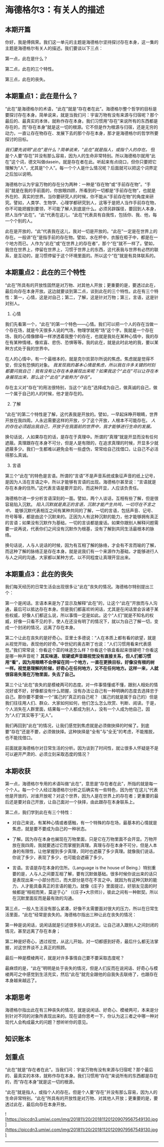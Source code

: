 # 海德格尔3：有关人的描述

## 本期开篇

你好，我是傅佩荣。我们这一单元的主题是海德格尔坚持探讨存在本身，这一集的主题是海德格尔有关人的描述。我们要谈以下三点：

第一点，此在是什么？

第二点，此在的三个特性。

第三点，此在的丧失。

## 本期重点1：此在是什么？

“此在”是海德格尔的术语，“此在”就是“存在者在此”。海德格尔整个哲学的目标是要探讨存在本身。简单说来，就是当我们问：宇宙万物有没有来源与归宿呢？那个最后的、最真实的本体，就称作存在本身。我们习惯用“存在”来说所有的东西都是存在的，而“存在本身”就是这一切的根源。它不但是作为根源与归宿，还是无穷的动力，一直让存在物存在、发展下去的那个存在本身，那才是海德格尔的哲学所要探讨的目标。

 *我们要先说明“此在”是什么？简单说来，“此在”就是指人，或指个人的存在。* 但是个人要“存在”并没有那么容易，因为人的生命非常特别。所以海德格尔就用“此在”这个词，德文叫做dasein，就是存在者在此。听起来有点绕口，但你只要把它理解为“人”，尤其是“个人”。每一个个人是什么情况呢？后面就可以把这个词界定之后加以说明。

海德格尔认为宇宙万物的存在分为两种：一种是“存在物”或“手前存在物”。“手前”就是在我的手前面的，你放眼四顾，所看到的一切都是“手前存在物”，也就是外在的、真实的世界。当你要研究人的时候，你不能从“手前存在物”的角度来研究。譬如，人类学、生物学、心理学都研究到人，这等于是把人当作手前存在物，你不可能把握到要领，不可能了解人到底是什么。必须另辟蹊径，要回到人本身，把人当作“此在”。“此”代表在这儿，“此在”代表具有自我性，包括你、我、他，每一个个别的人。

此在是开放的，“此”代表我在这儿，我对一切是开放的。“此在”一定是在世界上的存在。一般讲“在”是指手前的存在物。譬如，水在杯中，衣服在柜子中，都是在一个地方而已。人作为“此在”或“在世界上的存在者”，那个“在”就不一样了。譬如，我住在世界上，停留在世界上，习惯于世界上的东西，这代表我与世界有必然的联系，是互动的，是习惯停留于这个环境里面的。所以这个“在”就是有具体联系的。

## 本期重点2：此在的三个特性

“此在”所具有的开放性固然是对万物、对其他人开放；更重要的是，要透过此在，最后向存在本身开放。这边就要谈到第二点，谈到此在的三个特性。此在有三个特性：第一，心情，这是对自己；第二，了解，这是针对万物；第三，言语，这是针对别人。

1. 心情

我们先看第一个，“此在”的第一个特色——心情。我们可以把一个人的存在当做一个存在场，就是今天很多人说的气场，物理学就用“场”这个字。我就是一个存在场，我的心情像酵母一样渗透着我整个的存在，也就是我处在某种心情中，我的存在有某种情绪，像欢喜、悲伤、恐惧等等。我的此在，就是此时此地的我，要以某种方式处于我的世界中。

在人的心情中，有一个最根本的，就是克尔凯郭尔所说的焦虑。焦虑就是觉得不安，但没有恐惧的对象。 *我发现我的基本心情是焦虑，所以我在许多关键的时刻都要问我自己：我有没有让存在本身展现出来呢？如果我这个“此在”可以让存在本身展现出来，那么这个“此在”才能称为“存在”。*

存在主义对“存在”的用法很特别，当这个“此在”选择成为自己，做真诚的自己，做一个属于自己的人的时候，他才是存在的。

2. 了解

“此在”的第二个特性是了解，这代表我是开放的。譬如，一早起床睁开眼睛，世界开放在我四周。人永远需要这样的开放，少了这个开放，人根本不可能存在。 *人的存在必须超出我自己，开放于在我面前的世界中，我才能够进行生命的发展。*

换句话说，人如果存在的话，是存在于真理中。所谓的“真理”就是开显而没有任何遮蔽。真理跟存在本身不可分，但是人是有限的，在追求真理的时候，开显多少就遮蔽多少。我们一生都难以避免会有一些虚伪，常常给自己找借口，让自己不必活得那么真诚。

3. 言语

第三个“此在”的特色是言语。所谓的“言语”不是声音系统或象征声音的纸上记号，是因为人活在言语之中，所以才能够有言语的出现。海德格尔甚至说：“言语就是存在本身的住所。”这代表言语是要开显的，而这种开显，人应该负责任。

海德格尔进一步分析言语深刻的一面。譬如，两个人谈话，互相有些了解，但是很容易陷入沉默。 *陷入沉默就是真正的言语，沉默才能产生共鸣，一切尽在不言之中。* 能够沉默代表相互之间有某种共同的了解，一切的言语，包括声音、记号、符号等等，都是由这个沉默来的。正因为人有这种沉默的能力，他才能够拥有真正的言语；如果没有沉默作为基础，一切的言谈都是废话。如果你跟别人解释问题需要一说再说，代表你们之间没有沉默作为根基，没有了解到共同生活最根本的脉络。

换句话说，人与人说话的时候，因为有互相了解的脉络，才会有不言而喻的了解，而这种了解的脉络正是存在本身。就是说我们有一个来源作为基础，才能够进行人与人之间的沟通，大家都以某种方式、以不同程度让真理开显出来。

## 本期重点3：此在的丧失

我们每天经历的日常生活会出现很多让“此在”丧失的情况。海德格尔特别提出三个：

第一个是闲话。言语本来是为了显示及解释“此在”的，让这个“此在”开放而与人沟通，最后可以抵达存在本身。但是我们都喜欢听闲话，尤其是在闲话里会诉诸于某些权威，好像人们都这么说，所以事情一定是如此。这个“人们”就是不知名的权威，好像一只看不见的手，使人在还没有明了的情况下，就以为自己了解一切，变成一个封闭的情况，远离了存在本身。

第二个让此在丧失的是好奇心。亚里士多德说：“人在本质上都有看的欲望，就是从视觉开始，表现他的好奇。”中世纪的奥古斯丁也说：“人们习惯用看来代表感觉。”我们常常说：你看这个菜的味道怎么样？你看这个铁盒看起来很硬吧？你看这是哪一种声音呢？ **其实味道、软硬或声音跟视觉没有直接关系，但人们都习惯用“看”，因为用眼睛不会停留在同一个地方，一直在更换目标，好像没有根的树一样。视觉是理解的阶梯，好奇心在任何地方，又不在任何地方。这样一来，人就很容易失落在万物里面，失去了自己。**

第三个让“此在”丧失的是模棱两可的态度。对一件事情懂或不懂，跟别人相处的情况好或不好，好像都没有什么把握，没有办法让自己有一种明确的态度去选择忠于自己。那你要不要做一个“属己的”真正的自己呢？（属己的就是属于自己的）但是我们往往用人们、群众、大家如何如何，他们怎么怎么欣赏、判断、阅读。于是，个人消失在人群里面，结果每一个人都成为别人，没有一个人成为他自己，因为“人们”其实等于“无人”。

我们再回到“此在”的情况，让我们感觉到焦虑就是必须做抉择的时候了。到底要“存在”还是不要，必须做抉择。这种抉择是“全有”与“全无”的考虑，不能推脱，也不能找借口。

前面就是海德格尔对日常生活的分析。因为谈到了时间性，就让很多人怀疑是不是可以避开严肃的、必须立刻采取态度的情况？

## 本期收获

第一点，海德格尔专用的术语叫做“此在”，意思是“存在者在此”，所指的就是每一个个人。每一个个人经过海德格尔分析之后确实有一些特色，因为他“在这儿”代表他是开放的，对谁开放呢？对这个世界，因为人是在世界上的存在者；更重要的最后还是要对自己开放，让自己面对一个抉择，由此跟存在本身联系上。

第二点，我们学到此在有三个特性：

* 对自己来说，有某种心情或者感触，有一个特殊的存在场，最基本的心情就是焦虑，就是要不要成为自己的一种状态。

* 了解。因为存在本身也展现在万物里面，只是它在万物里面不会开显。万物开放在我四周，我就要透过它而掌握到真理。真理与存在本身不可分，但是人本身的有限性，让他掌握到多少真理，同时也遮蔽了多少真理。就像我们说话，你说了多少，表现了多少，也可能会遮蔽了多少。

* 言语。言语是存在本身的住所。（Language is the house of Being.）特别重要的是，人与人之间要互相了解，要有沉默做基础。很多时候你说出来的话只是表现出来一小部分而已，而大部分是尽在不言之中。就因为有这种沉默的能力，人才能具备真正的言语的能力。就像《庄子》里面提过，好朋友见面的时候都是“相视而笑，莫逆于心” （《庄子•大宗师》），彼此之间有一种默契。所以在沉默里面反而是最有效的沟通。

第三点，一般人生活没有那么紧凑，好像不太需要面对很大的压力，所以在日常生活里面，“此在”经常是丧失的。海德格尔指出三种让此在丧失的情况：

第一种是说闲话，说闲话就是引述很多别人的说法，让自己进入跟别人之间封闭的情况，甚至远离了存在本身；

第二种是好奇心，透过视觉，从这儿开始，对一切都感到好奇，最后什么都无法掌握，对这世界谈不上真正的照顾。

最后一种是模棱两可，就是对许多事情自己要不要采取态度呢？

最麻烦的是，“此在”明明是处于丧失的情况，但是人们反而在说闲话、好奇心与模棱两可之中感觉到生活充实，然后“此在”就完全跟他的自我失去联络了，也跟存在本身越来越远了。

## 本期思考

海德格尔指出此在有三种丧失的情况，就是说闲话、好奇心、模棱两可，本来是分别针对不同的对象所表现出来的。现在请你思考一下，你认为这三者之中哪一种对现代人会构成最大的问题？想听听你的意见。

## 知识账本

## 划重点

“此在”就是“存在者在此”。当我们问：宇宙万物有没有来源与归宿呢？那个最后的、最真实的本体，就称作存在本身。我们习惯用“存在”来说所有的东西都是存在的，而“存在本身”就是这一切的根源。

“此在”就是指人，或指个人的存在。但是个人要“存在”并没有那么容易，因为人的生命非常特别。“此在”所具有的开放性是对万物、对其他人开放；更重要的是，要透过此在，最后向存在本身开放。

![https://piccdn3.umiwi.com/img/201811/20/201811201209079567549130.jpg](https://piccdn3.umiwi.com/img/201811/20/201811201209079567549130.jpg)

---
